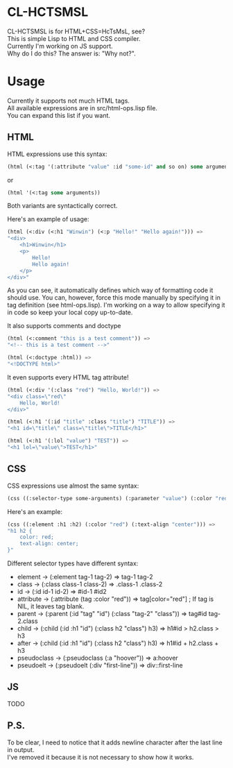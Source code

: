 CL-HCTSMSL
===========

CL-HCTSMSL is for HTML+CSS=HcTsMsL, see?  
This is simple Lisp to HTML and CSS compiler.  
Currently I'm working on JS support.  
Why do I do this? The answer is: "Why not?".  


Usage
======

Currently it supports not much HTML tags.  
All available expressions are in src/html-ops.lisp file.  
You can expand this list if you want.


HTML
----

HTML expressions use this syntax:
```lisp
(html (<:tag '(:attribute "value" :id "some-id" and so on) some arguments))
```
or
```lisp
(html '(<:tag some arguments))
```
Both variants are syntactically correct.

Here's an example of usage:
```lisp
(html (<:div (<:h1 "Winwin") (<:p "Hello!" "Hello again!"))) =>
"<div>
    <h1>Winwin</h1>
    <p>
        Hello!
        Hello again!
    </p>
</div>"
```

As you can see, it automatically defines which way of formatting code it should use.
You can, however, force this mode manually by specifying it in tag definition (see html-ops.lisp).
I'm working on a way to allow specifying it in code so keep your local copy up-to-date.

It also supports comments and doctype
```lisp
(html (<:comment "this is a test comment")) =>
"<!-- this is a test comment -->"

(html (<:doctype :html)) =>
"<!DOCTYPE html>"
```

It even supports every HTML tag attribute!
```lisp
(html (<:div '(:class "red") "Hello, World!")) =>
"<div class=\"red\"
    Hello, World!
</div>"

(html (<:h1 '(:id "title" :class "title") "TITLE")) =>
"<h1 id=\"title\" class=\"title\">TITLE</h1>"

(html (<:h1 '(:lol "value") "TEST")) =>
"<h1 lol=\"value\">TEST</h1>"
```

CSS
---

CSS expressions use almost the same syntax:
```lisp
(css ((:selector-type some-arguments) (:parameter "value") (:color "red")))
```

Here's an example:
```lisp
(css ((:element :h1 :h2) (:color "red") (:text-align "center"))) =>
"h1 h2 {
    color: red;
    text-align: center;
}"
```

Different selector types have different syntax:
* element     -> (:element tag-1 tag-2) => tag-1 tag-2
* class       -> (:class class-1 class-2) => .class-1 .class-2
* id          -> (:id id-1 id-2) => #id-1 #id2
* attribute   -> (:attribute (tag :color "red")) => tag[color="red"] ; If tag is NIL, it leaves tag blank.
* parent      -> (:parent (:id "tag" "id") (:class "tag-2" "class")) => tag#id tag-2.class
* child       -> (:child (:id :h1 "id") (:class h2 "class") h3) => h1#id > h2.class > h3
* after       -> (:child (:id :h1 "id") (:class h2 "class") h3) => h1#id + h2.class + h3
* pseudoclass -> (:pseudoclass (:a "hoover")) => a:hoover
* pseudoelt   -> (:pseudoelt (:div "first-line")) => div::first-line


JS
---

TODO


P.S.
-----

To be clear, I need to notice that it adds newline character after the last line in output.  
I've removed it because it is not necessary to show how it works.
